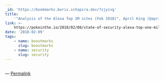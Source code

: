 ```yaml
---
_id: 'https://bookmarks.boris.schapira.dev/?zjyivg'
title:
    '"Analysis of the Alexa Top 1M sites (Feb 2018)", April King (@aprilmpls)'
link: >-
    https://pokeinthe.io/2018/02/08/state-of-security-alexa-top-one-million-2018-02/
date: '2018-02-09'
tags:
    - name: boostmarks
      slug: boostmarks
    - name: security
      slug: security
---
```


<br>&#8212;
<a href="https://bookmarks.boris.schapira.dev/?zjyivg" title="Permalink">Permalink</a>

